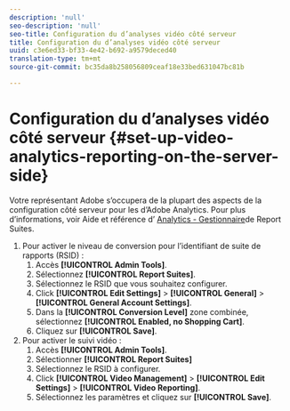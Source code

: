 ```yaml
---
description: 'null'
seo-description: 'null'
seo-title: Configuration du d’analyses vidéo côté serveur
title: Configuration du d’analyses vidéo côté serveur
uuid: c3e6ed33-bf33-4e42-b692-a9579deced40
translation-type: tm+mt
source-git-commit: bc35da8b258056809ceaf18e33bed631047bc81b

---
```



# Configuration du d’analyses vidéo côté serveur {#set-up-video-analytics-reporting-on-the-server-side}

Votre représentant Adobe s’occupera de la plupart des aspects de la configuration côté serveur pour les  d’Adobe Analytics. Pour plus d’informations, voir Aide et référence d’ [Analytics - Gestionnaire](https://microsite.omniture.com/t2/help/en_US/reference/#Report_Suite_Manager)de Report Suites.
1. Pour activer le niveau de conversion pour l’identifiant de suite de rapports (RSID) :
   1. Accès **[!UICONTROL Admin Tools]**.
   1. Sélectionnez **[!UICONTROL Report Suites]**.
   1. Sélectionnez le RSID que vous souhaitez configurer.
   1. Click **[!UICONTROL Edit Settings]** > **[!UICONTROL General]** > **[!UICONTROL General Account Settings]**.
   1. Dans la **[!UICONTROL Conversion Level]** zone combinée, sélectionnez **[!UICONTROL Enabled, no Shopping Cart]**.
   1. Cliquez sur **[!UICONTROL Save]**.
1. Pour activer le suivi vidéo :
   1. Accès **[!UICONTROL Admin Tools]**.
   1. Sélectionner **[!UICONTROL Report Suites]**
   1. Sélectionnez le RSID à configurer.
   1. Click **[!UICONTROL Video Management]** > **[!UICONTROL Edit Settings]** > **[!UICONTROL Video Reporting]**.
   1. Sélectionnez les paramètres et cliquez sur **[!UICONTROL Save]**.